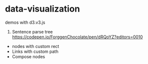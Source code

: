 # data-visualization
demos with d3.v3.js

1.  Sentence parse tree  https://codepen.io/ForggenChocolate/pen/dRQoYZ?editors=0010
   - nodes with custom rect
   - Links with custom path
   - Compose nodes
